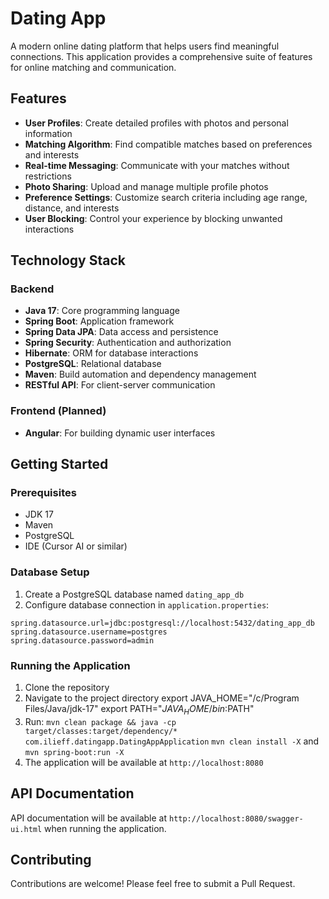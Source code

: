 # Dating App

A modern online dating platform that helps users find meaningful connections. This application provides a comprehensive suite of features for online matching and communication.

## Features

- **User Profiles**: Create detailed profiles with photos and personal information
- **Matching Algorithm**: Find compatible matches based on preferences and interests
- **Real-time Messaging**: Communicate with your matches without restrictions
- **Photo Sharing**: Upload and manage multiple profile photos
- **Preference Settings**: Customize search criteria including age range, distance, and interests
- **User Blocking**: Control your experience by blocking unwanted interactions

## Technology Stack

### Backend
- **Java 17**: Core programming language
- **Spring Boot**: Application framework
- **Spring Data JPA**: Data access and persistence
- **Spring Security**: Authentication and authorization
- **Hibernate**: ORM for database interactions
- **PostgreSQL**: Relational database
- **Maven**: Build automation and dependency management
- **RESTful API**: For client-server communication

### Frontend (Planned)
- **Angular**: For building dynamic user interfaces

## Getting Started

### Prerequisites
- JDK 17
- Maven
- PostgreSQL
- IDE (Cursor AI or similar)

### Database Setup
1. Create a PostgreSQL database named `dating_app_db`
2. Configure database connection in `application.properties`:
```properties
spring.datasource.url=jdbc:postgresql://localhost:5432/dating_app_db
spring.datasource.username=postgres
spring.datasource.password=admin
```

### Running the Application
1. Clone the repository
2. Navigate to the project directory
	export JAVA_HOME="/c/Program Files/Java/jdk-17"
    export PATH="$JAVA_HOME/bin:$PATH"
3. Run:
`mvn clean package && java -cp target/classes:target/dependency/* com.ilieff.datingapp.DatingAppApplication`
 `mvn clean install -X` and `mvn spring-boot:run -X`
4. The application will be available at `http://localhost:8080`

## API Documentation
API documentation will be available at `http://localhost:8080/swagger-ui.html` when running the application.

## Contributing
Contributions are welcome! Please feel free to submit a Pull Request.
